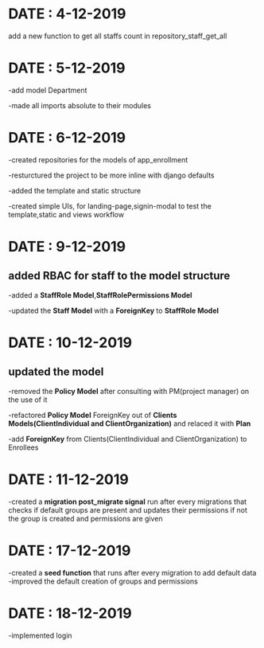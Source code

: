 DATE : 4-12-2019
=======================

add a new function to get all staffs count in repository_staff_get_all

DATE : 5-12-2019
=======================

-add model Department

-made all imports absolute to their modules

DATE : 6-12-2019
=======================

-created repositories for the models of app_enrollment

-resturctured the project to be more inline with django defaults

-added the template and static structure

-created simple UIs, for landing-page,signin-modal to test the template,static and views workflow

DATE : 9-12-2019
=======================

added RBAC for staff to the model structure
--------------------------------------------

-added a **StaffRole Model**,**StaffRolePermissions Model**

-updated the **Staff Model** with a **ForeignKey** to **StaffRole Model**

DATE : 10-12-2019
=======================

updated the model
-----------------------

-removed the **Policy Model** after consulting with PM(project manager) on the use of it

-refactored **Policy Model** ForeignKey out of **Clients Models(ClientIndividual and ClientOrganization)** 
and relaced it with **Plan**

-add **ForeignKey** from Clients(ClientIndividual and ClientOrganization) to Enrollees

DATE : 11-12-2019
=======================

-created a **migration post_migrate signal** run after every migrations that checks if default groups are present 
and updates their permissions if not the group is created and permissions are given

DATE : 17-12-2019
=======================
-created a **seed function** that runs after every migration to add default data
-improved the default creation of groups and permissions

DATE : 18-12-2019
=======================
-implemented login